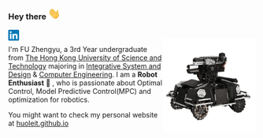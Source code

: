 ### Hey there <img src="Assets/Hi.gif" width="25px">

<a href="https://www.linkedin.com/in/zhengyu-fu-b4992a1bb">
  <img align="left" alt="" width="22px" src="Assets/linkedin.svg" />
</a>

<br />
<img align="right" alt="My Pride" src="Assets/robot1.png" width="190" />

I'm FU Zhengyu, a 3rd Year undergraduate from [The Hong Kong University of Science and Technology](https://hkust.edu.hk/) majoring in [Integrative System and Design](https://isd.hkust.edu.hk/) & [Computer Engineering](http://www.cpeg.ust.hk/). I am a __Robot Enthusiast__ 🤖 , who is passionate about Optimal Control, Model Predictive Control(MPC) and optimization for robotics.


You might want to check my personal website at [huoleit.github.io](https://huoleit.github.io/)
